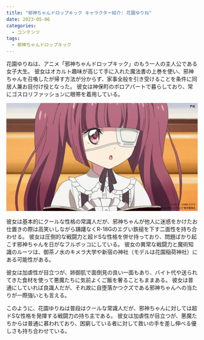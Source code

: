 ```yaml
---
title: "邪神ちゃんドロップキック キャラクター紹介: 花園ゆりね"
date: 2023-05-06
categories:
  - コンテンツ
tags:
  - 邪神ちゃんドロップキック
---
```


花園ゆりねは、アニメ「邪神ちゃんドロップキック」のもう一人の主人公である女子大生。
彼女はオカルト趣味が高じて手に入れた魔法書の上巻を使い、邪神ちゃんを召喚したが帰す方法が分からず、家事全般を引き受けることを条件に同居人兼お目付け役となった。
彼女は神保町のボロアパートで暮らしており、常にゴスロリファッションに眼帯を着用している。

![](thumbnail.png)

<!--more-->

彼女は基本的にクールな性格の常識人だが、邪神ちゃんが他人に迷惑をかけたお仕置きの際は高笑いしながら躊躇なくR-18Gのエグい鉄槌を下す二面性を持ち合わせる。
彼女は圧倒的な戦闘力と超ドSな性格を併せ持っており、問題ばかり起こす邪神ちゃんを日がなフルボッコにしている。
彼女の異常な戦闘力と魔術知識のルーツは、御茶ノ水のキメラ大学や新宿の神社（モデルは花園稲荷神社）にある可能性がある。

彼女は加虐性が目立つが、姉御肌で面倒見の良い一面もあり、バイト代や送られてきた食材を使って悪魔たちに気前よくご飯を奢ることもままある。
彼女は普通にしていれば良識人だが、それ故に自堕落かつクズである邪神ちゃんへの当たりが一際強いとも言える。

このように、花園ゆりねは普段はクールな常識人だが、邪神ちゃんに対しては超ドSな性格を発揮する戦闘力の持ち主である。
彼女は加虐性が目立つが、悪魔たちからは普通に慕われており、困窮している者に対して救いの手を差し伸べる優しさも持ち合わせている。
